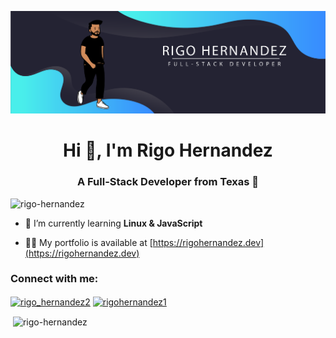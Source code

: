 
![Rigo Hernandez Banner](bannertestfinal.png "Rigo Hernandez Banner")

<h1 align="center">Hi 👋, I'm Rigo Hernandez</h1>
<h3 align="center">A Full-Stack Developer from Texas 🌵</h3>

<p align="left"> <img src="https://komarev.com/ghpvc/?username=rigo-hernandez" alt="rigo-hernandez" /> </p>

- 🌱 I’m currently learning **Linux & JavaScript**

- 👨‍💻 My portfolio is available at [https://rigohernandez.dev](https://rigohernandez.dev)

<p align="left">
<h3 align="left">Connect with me:</h3>
<a href="https://twitter.com/rigo_hernandez2" target="blank"><img align="center" src="https://cdn.jsdelivr.net/npm/simple-icons@3.0.1/icons/twitter.svg" alt="rigo_hernandez2" height="30" width="40" /></a>
<a href="https://linkedin.com/in/rigohernandez1" target="blank"><img align="center" src="https://cdn.jsdelivr.net/npm/simple-icons@3.0.1/icons/linkedin.svg" alt="rigohernandez1" height="30" width="40" /></a>
</p>

<p>&nbsp;<img align="center" src="https://github-readme-stats.vercel.app/api?username=rigo-hernandez&show_icons=true" alt="rigo-hernandez" /></p>
